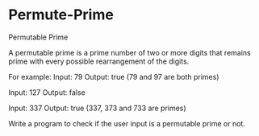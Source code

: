 # Permute-Prime
Permutable Prime

A permutable prime is a prime number of two or more digits that remains prime with every possible rearrangement of the digits.

For example:
Input: 79
Output: true (79 and 97 are both primes)

Input: 127
Output: false

Input: 337
Output: true (337, 373 and 733 are primes)

Write a program to check if the user input is a permutable prime or not.
